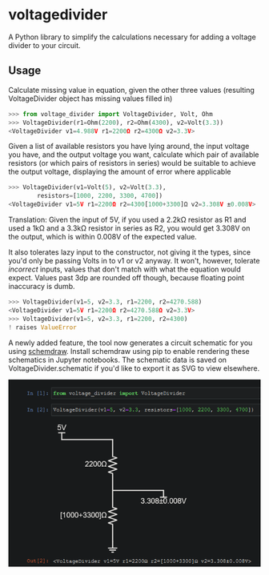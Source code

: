 voltagedivider
==============

A Python library to simplify the calculations necessary for adding a voltage divider to your circuit.

Usage
-----

Calculate missing value in equation, given the other three values (resulting VoltageDivider object has missing values filled in)

```python
>>> from voltage_divider import VoltageDivider, Volt, Ohm
>>> VoltageDivider(r1=Ohm(2200), r2=Ohm(4300), v2=Volt(3.3))
<VoltageDivider v1=4.988V r1=2200Ω r2=4300Ω v2=3.3V>
```

Given a list of available resistors you have lying around, the input voltage you have, and the output voltage you want, calculate which pair of available resistors (or which pairs of resistors in series) would be suitable to achieve the output voltage, displaying the amount of error where applicable

```python
>>> VoltageDivider(v1=Volt(5), v2=Volt(3.3),
        resistors=[1000, 2200, 3300, 4700])
<VoltageDivider v1=5V r1=2200Ω r2=4300[1000+3300]Ω v2=3.308V ±0.008V>
```

Translation: Given the input of 5V, if you used a 2.2kΩ resistor as R1 and used a 1kΩ and a 3.3kΩ resistor in series as R2, you would get 3.308V on the output, which is within 0.008V of the expected value.

It also tolerates lazy input to the constructor, not giving it the types, since you'd only be passing Volts in to v1 or v2 anyway. It won't, however, tolerate *incorrect* inputs, values that don't match with what the equation would expect. Values past 3dp are rounded off though, because floating point inaccuracy is dumb.

```python
>>> VoltageDivider(v1=5, v2=3.3, r1=2200, r2=4270.588)
<VoltageDivider v1=5V r1=2200Ω r2=4270.588Ω v2=3.3V>
>>> VoltageDivider(v1=5, v2=3.3, r1=2200, r2=4300)
! raises ValueError
```

A newly added feature, the tool now generates a circuit schematic for you using [schemdraw](https://schemdraw.readthedocs.io/en/stable/usage/start.html). Install schemdraw using pip to enable rendering these schematics in Jupyter notebooks. The schematic data is saved on VoltageDivider.schematic if you'd like to export it as SVG to view elsewhere.

![schematic screenshot](https://github.com/alyssadev/voltagedivider/raw/master/.github/schematic.png)
